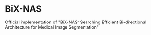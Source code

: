 # BiX-NAS
Official implementation of "BiX-NAS: Searching Efficient Bi-directional Architecture for Medical Image Segmentation"
